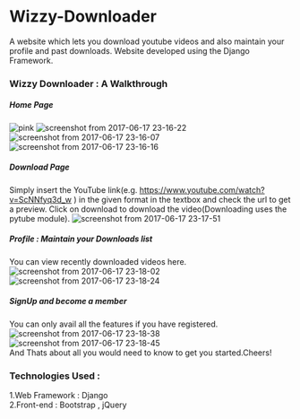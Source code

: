 # Wizzy-Downloader
A website which lets you download youtube videos and also maintain your profile and past downloads. Website developed using the Django Framework.
### Wizzy Downloader : A Walkthrough
##### Home Page
![pink](https://user-images.githubusercontent.com/24290847/27255161-f5a03e1c-5387-11e7-9048-0eba2e1fba5a.png)
![screenshot from 2017-06-17 23-16-22](https://user-images.githubusercontent.com/24290847/27255162-fd40d64a-5387-11e7-93c2-b952cf886d08.png)
![screenshot from 2017-06-17 23-16-07](https://user-images.githubusercontent.com/24290847/27255167-2b144674-5388-11e7-9e23-d2169d18b8d3.png)
![screenshot from 2017-06-17 23-16-16](https://user-images.githubusercontent.com/24290847/27255169-2b16b49a-5388-11e7-9773-b99944f0fa7b.png)
##### Download Page
Simply insert the YouTube link(e.g. https://www.youtube.com/watch?v=ScNNfyq3d_w ) in the given format in the textbox and check the url to get a preview. Click on download to download the video(Downloading uses the pytube module).
![screenshot from 2017-06-17 23-17-51](https://user-images.githubusercontent.com/24290847/27255189-add56c82-5388-11e7-9907-9d3db4347745.png)
##### Profile : Maintain your Downloads list
You can view recently downloaded videos here.
![screenshot from 2017-06-17 23-18-02](https://user-images.githubusercontent.com/24290847/27255197-f6a77b12-5388-11e7-942b-955b657b436b.png)
![screenshot from 2017-06-17 23-18-24](https://user-images.githubusercontent.com/24290847/27255196-f6a5b818-5388-11e7-8c3b-10d3d2c573aa.png)
##### SignUp and become a member
You can only avail all the features if you have registered.
![screenshot from 2017-06-17 23-18-38](https://user-images.githubusercontent.com/24290847/27255206-35de3d7a-5389-11e7-9a7a-2aed00eeb14d.png)
![screenshot from 2017-06-17 23-18-45](https://user-images.githubusercontent.com/24290847/27255207-35e2bc38-5389-11e7-94ef-5e2fbd7f3144.png)
<br>
And Thats about all you would need to know to get you started.Cheers!
### Technologies Used : 
1.Web Framework : Django<br>
2.Front-end : Bootstrap , jQuery








